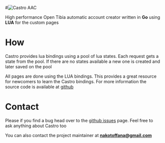 #![Castro AAC](https://i.gyazo.com/f328c60ee8c219b94a521e3e51fa66e7.png)

High performance Open Tibia automatic account creator written in **Go** using **LUA** for the custom pages

# How

Castro provides lua bindings using a pool of lua states. Each request gets a state from the pool. If there are no states available a new one is created and later saved on the pool


All pages are done using the LUA bindings. This provides a great resource for newcomers to learn the Castro bindings. For more information the source code is available at [github](https://github.com/Raggaer/castro)

# Contact

Please if you find a bug head over to the [github issues](https://github.com/Raggaer/castro/issues) page. Feel free to ask anything about Castro too

You can also contact the project maintainer at **nakotoffana@gmail.com**